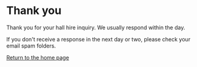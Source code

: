 # Thank you

Thank you for your hall hire inquiry. We usually respond within the day.

If you don't receive a response in the next day or two, please check your
email spam folders.

[Return to the home page](/)
